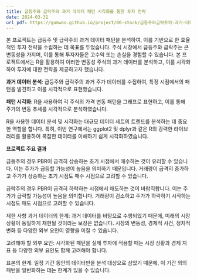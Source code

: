 ```yaml
---
title: 급등주와 급락주의 과거 데이터 패턴 시각화를 통한 투자 전략
date: 2024-03-31
url_pdf: https://gumwoo.github.io/project/00-stock/급등주와급락주의-과거-데이터-패턴-시각화를-통한-투자전략.pdf
---
```

본 프로젝트는 급등주 및 급락주의 과거 데이터 패턴을 분석하여, 이를 기반으로 한 효율적인 투자 전략을 수립하는 데 목표를 두었습니다. 주식 시장에서 급등주와 급락주는 큰 변동성을 가지며, 이를 통해 투자자들은 고수익 또는 손실을 경험할 수 있습니다. 본 프로젝트에서는 R을 활용하여 이러한 변동성 주식의 과거 데이터를 분석하고, 이를 시각화하여 투자에 대한 전략을 제공하고자 했습니다.

<!--more-->

**과거 데이터 분석**: 급등주와 급락주의 과거 주가 데이터를 수집하여, 특정 시점에서의 패턴을 발견하고 이를 시각적으로 표현했습니다.<br>

**패턴 시각화**: R을 사용하여 각 주식의 가격 변동 패턴을 그래프로 표현하고, 이를 통해 주가의 변동 추세를 시각적으로 분석하였습니다.

R을 사용한 데이터 분석 및 시각화는 대규모 데이터 세트의 트렌드를 분석하는 데 중요한 역할을 합니다. 특히, 이번 연구에서는 ggplot2 및 dplyr과 같은 R의 강력한 라이브러리를 활용하여 복잡한 데이터를 이해하기 쉽게 시각화하였습니다.

**프로젝트 주요 결과**

급등주의 경우
PBR이 급격히 상승하는 초기 시점에서 매수하는 것이 유리할 수 있습니다. 이는 주가가 급등할 가능성이 높음을 의미하기 때문입니다.
거래량이 급격히 증가하고 주가가 상승하는 초기 시점도 매수 시점으로 고려할 수 있습니다.

급락주의 경우
PBR이 급격히 하락하는 시점에서 매도하는 것이 바람직합니다. 이는 주가가 급락할 가능성이 높음을 의미합니다.
거래량이 감소하고 주가가 하락하기 시작하는 시점도 매도 시점으로 고려할 수 있습니다.

제한 사항
과거 데이터의 한계: 과거 데이터를 바탕으로 수행되었기 때문에, 미래의 시장 상황이 동일하게 재현될 것이라는 보장은 없습니다. 시장의 변동성, 경제적 사건, 정치적 변화 등 다양한 외부 요인이 영향을 미칠 수 있습니다.

고려해야 할 외부 요인: 시각화된 패턴을 실제 투자에 적용할 때는 시장 상황과 경제 지표 등 다양한 외부 요인도 함께 고려해야 합니다.

표본의 한계: 일정 기간 동안의 데이터만을 분석 대상으로 삼았기 때문에, 이 기간 외의 패턴을 일반화하는 데는 한계가 있을 수 있습니다.